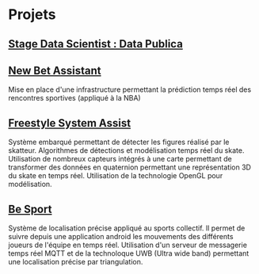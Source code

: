 # Projets 

## [Stage Data Scientist : Data Publica](https://rcourivaud.github.io/docs/rapportdatapublica.pdf)

## [New Bet Assistant](https://rcourivaud.github.io/docs/NEW_BET_ASSISTANT_RAPPORT.pdf)

Mise en place d'une infrastructure permettant la prédiction temps réel des rencontres sportives (appliqué à la NBA)

## [Freestyle System Assist](https://rcourivaud.github.io/docs/Freestyle_System_Assist_Rapport.pdf)

Système embarqué permettant de détecter les figures réalisé par le skatteur. Algorithmes de détections et modélisation temps réel du skate. 
Utilisation de nombreux capteurs intégrés à une carte permettant de transformer des données en quaternion permettant une représentation 3D du skate en temps réel. Utilisation de la technologie OpenGL pour modélisation.

## [Be Sport](https://rcourivaud.github.io/docs/BeSports_rapport.pdf)

Système de localisation précise appliqué au sports collectif. Il permet de suivre depuis une application android les mouvements des différents joueurs de l'équipe en temps réel.
Utilisation d'un serveur de messagerie temps réel MQTT et de la technoloque UWB (Ultra wide band) permettant une localisation précise par triangulation. 





